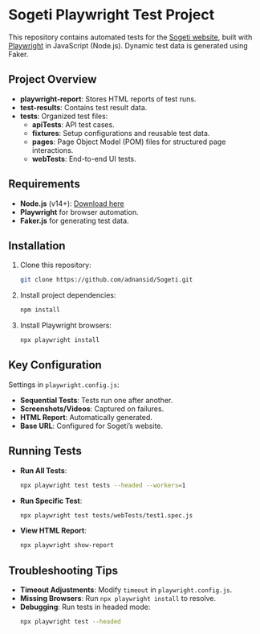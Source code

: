 
# Sogeti Playwright Test Project

This repository contains automated tests for the [Sogeti website](https://www.sogeti.com/), built with [Playwright](https://playwright.dev/) in JavaScript (Node.js). Dynamic test data is generated using Faker.

## Project Overview

- **playwright-report**: Stores HTML reports of test runs.
- **test-results**: Contains test result data.
- **tests**: Organized test files:
  - **apiTests**: API test cases.
  - **fixtures**: Setup configurations and reusable test data.
  - **pages**: Page Object Model (POM) files for structured page interactions.
  - **webTests**: End-to-end UI tests.

## Requirements

- **Node.js** (v14+): [Download here](https://nodejs.org/)
- **Playwright** for browser automation.
- **Faker.js** for generating test data.

## Installation

1. Clone this repository:
   ```bash
   git clone https://github.com/adnansid/Sogeti.git
   ```

2. Install project dependencies:
   ```bash
   npm install
   ```

3. Install Playwright browsers:
   ```bash
   npx playwright install
   ```

## Key Configuration

Settings in `playwright.config.js`:
- **Sequential Tests**: Tests run one after another.
- **Screenshots/Videos**: Captured on failures.
- **HTML Report**: Automatically generated.
- **Base URL**: Configured for Sogeti’s website.

## Running Tests

- **Run All Tests**:
  ```bash
  npx playwright test tests --headed --workers=1
  ```

- **Run Specific Test**:
  ```bash
  npx playwright test tests/webTests/test1.spec.js
  ```

- **View HTML Report**:
  ```bash
  npx playwright show-report
  ```

## Troubleshooting Tips

- **Timeout Adjustments**: Modify `timeout` in `playwright.config.js`.
- **Missing Browsers**: Run `npx playwright install` to resolve.
- **Debugging**: Run tests in headed mode:
   ```bash
   npx playwright test --headed
   ```
